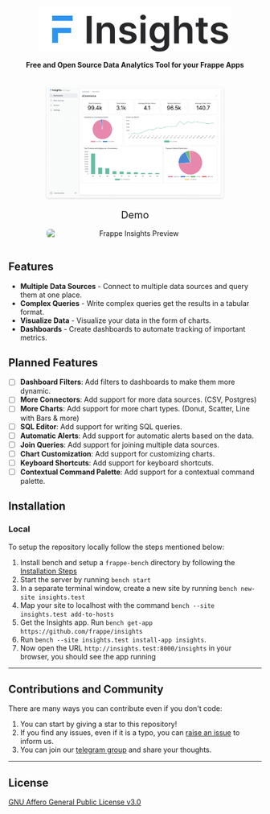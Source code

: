 <div align="center" markdown="1">

<img src=".github/logo.png" alt="Frappe Insights logo" width="384"/>

**Free and Open Source Data Analytics Tool for your Frappe Apps**

</div>

<div align="center" style="padding-top: 1rem; padding-bottom: 1rem; display: flex; justify-content:center;">
	<img src=".github/hero-image.png" alt="Hero Image" width="72%" />
</div>

<div align="center" style="text-align: center; font-size: 20px;">
	Demo
</div>

<div align="center" style="padding-top: 1rem; padding-bottom: 1rem; display: flex; justify-content:center;">
	<img src=".github/preview.gif" alt="Frappe Insights Preview" width="70%" style="border-radius: 6px" />
</div>

## Features

- **Multiple Data Sources** - Connect to multiple data sources and query them at one place.
- **Complex Queries** - Write complex queries get the results in a tabular format.
- **Visualize Data** - Visualize your data in the form of charts.
- **Dashboards** - Create dashboards to automate tracking of important metrics.

## Planned Features

- [ ] **Dashboard Filters**: Add filters to dashboards to make them more dynamic.
- [ ] **More Connectors**: Add support for more data sources. (CSV, Postgres)
- [ ] **More Charts**: Add support for more chart types. (Donut, Scatter, Line with Bars & more)
- [ ] **SQL Editor**: Add support for writing SQL queries.
- [ ] **Automatic Alerts**: Add support for automatic alerts based on the data.
- [ ] **Join Queries**: Add support for joining multiple data sources.
- [ ] **Chart Customization**: Add support for customizing charts.
- [ ] **Keyboard Shortcuts**: Add support for keyboard shortcuts.
- [ ] **Contextual Command Palette**: Add support for a contextual command palette.

## Installation

### Local

To setup the repository locally follow the steps mentioned below:

1. Install bench and setup a `frappe-bench` directory by following the [Installation Steps](https://frappeframework.com/docs/user/en/installation)
1. Start the server by running `bench start`
1. In a separate terminal window, create a new site by running `bench new-site insights.test`
1. Map your site to localhost with the command `bench --site insights.test add-to-hosts`
1. Get the Insights app. Run `bench get-app https://github.com/frappe/insights`
1. Run `bench --site insights.test install-app insights`.
1. Now open the URL `http://insights.test:8000/insights` in your browser, you should see the app running

---
## Contributions and Community

There are many ways you can contribute even if you don't code:

1. You can start by giving a star to this repository!
1. If you find any issues, even if it is a typo, you can [raise an issue](https://github.com/frappe/insights/issues/new) to inform us.
1. You can join our [telegram group](https://t.me/frappeinsights) and share your thoughts.

---

## License

[GNU Affero General Public License v3.0](license.txt)
